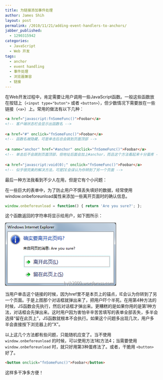 ```yaml
---
title: 为链接添加事件处理
author: James Shih
layout: post
permalink: /2010/11/21/adding-event-handlers-to-anchors/
jabber_published:
  - 1290315942
categories:
  - JavaScript
  - Web 开发
tags:
  - anchor
  - event handling
  - 事件处理
  - 浏览器兼容
  - 链接
---
```

在Web开发过程中，肯定需要让用户调用一些JavaScript函数。一般这些函数放在按钮上（`<input type="buton">` 或者 `<button>`），但少数情况下需要放在一些链接（`<a>`）上。常用的做法有以下几种：

```html
<a href="javascript:fnSomeFunc()">Foobar</a>
<!-- 客户端状态栏会显示出函数名 -->

<a href="#" onclick="fnSomeFunc()">Foobar</a>
<!-- 函数名被隐藏，可是单击后总会跳到页面顶部 -->

<a name="anchor" href="#anchor" onclick="fnSomeFunc()">Foobar</a>
<!-- 单击后不会跳到页面顶部，但地址后面会加上#anchor，而且这个方法看起来十分蛋疼 -->

<a href="javascript:void(0);" onclick="fnSomeFunc()">Foobar</a>
<!-- 似乎很完美的解决方法，可是IE会误认为你转到了另一个页面 -->
```

最后一种方法我看到不少人在用，但是它有个小问题：

在一些巨大的表单中，为了防止用户不慎丢失填好的数据，经常使用window.onbeforeunload属性来添加一些离开页面时的确认信息。

```javascript
window.onbeforeunload = function() { return 'Are you sure?'; };
```

这个函数返回的字符串将显示给用户，如下图所示：

![ie-confirm](/media/legacy/2010/11/image.png)

当用户单击这个链接的时候，因为href里不是本页上的锚点，IE会认为你转到了另一个页面。于是上图那个对话框就弹出来了，把用户吓个半死。在用第4种方法的时候，JS函数会先执行，然后对话框才弹出来。更糟糕的是如果你用的是第1种方法，对话框会先弹出来。这时用户因为害怕辛辛苦苦填写的表单全部丢失，多半会选择“留在此页上”，JS函数就根本不会执行。如果这个问题多出现几次，用户多半会直接按下浏览器上的“X”。

以上这几个方法都有些问题，只能随机应变了。当不使用 `window.onbeforeunload` 的时候，可以使用方法1和方法4；当需要使用 `window.onbeforeunload` 时，就只好用第3种蛋疼法了。或者，干脆用 `<button>` 好了。

```html
<button onclick="fnSomeFunc()">Foobar</button>
```

这样多干净多方便！
